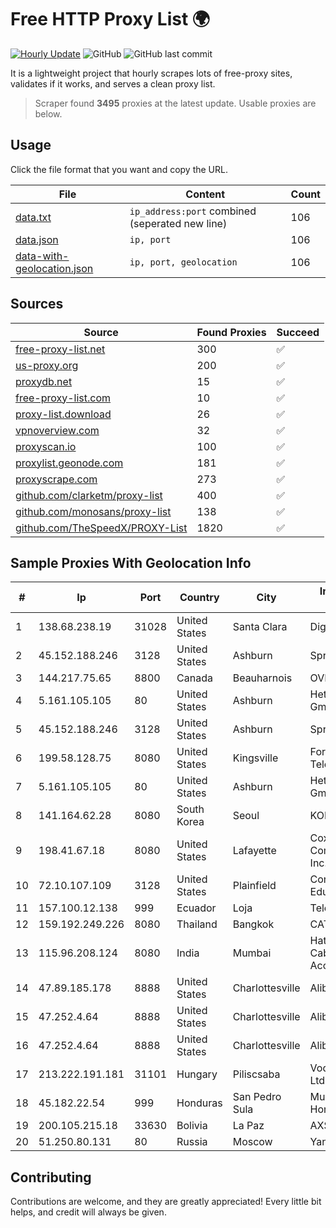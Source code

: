 
# Free HTTP Proxy List 🌍

[![Hourly Update](https://github.com/mertguvencli/http-proxy-list/actions/workflows/main.yml/badge.svg?branch=main)](https://github.com/mertguvencli/http-proxy-list/actions/workflows/main.yml)
![GitHub](https://img.shields.io/github/license/mertguvencli/http-proxy-list)
![GitHub last commit](https://img.shields.io/github/last-commit/mertguvencli/http-proxy-list)

It is a lightweight project that hourly scrapes lots of free-proxy sites, validates if it works, and serves a clean proxy list.


> Scraper found **3495** proxies at the latest update. Usable proxies are below.

## Usage

Click the file format that you want and copy the URL.


|File|Content|Count|
|----|-------|-----|
|[data.txt](https://raw.githubusercontent.com/mertguvencli/http-proxy-list/main/proxy-list/data.txt)|`ip_address:port` combined (seperated new line)|106|
|[data.json](https://raw.githubusercontent.com/mertguvencli/http-proxy-list/main/proxy-list/data.json)|`ip, port`|106|
|[data-with-geolocation.json](https://raw.githubusercontent.com/mertguvencli/http-proxy-list/main/proxy-list/data-with-geolocation.json)|`ip, port, geolocation`|106|

## Sources

|Source|Found Proxies|Succeed|
|------|-------------|-------|
|[free-proxy-list.net](https://free-proxy-list.net)|300|✅|
|[us-proxy.org](https://www.us-proxy.org)|200|✅|
|[proxydb.net](http://proxydb.net)|15|✅|
|[free-proxy-list.com](https://free-proxy-list.com/?page=&port=&type%5B%5D=http&type%5B%5D=https&up_time=0&search=Search)|10|✅|
|[proxy-list.download](https://www.proxy-list.download/HTTP)|26|✅|
|[vpnoverview.com](https://vpnoverview.com/privacy/anonymous-browsing/free-proxy-servers)|32|✅|
|[proxyscan.io](https://www.proxyscan.io)|100|✅|
|[proxylist.geonode.com](https://proxylist.geonode.com/api/proxy-list?limit=300&page=1&sort_by=lastChecked&sort_type=desc&protocols=http,https)|181|✅|
|[proxyscrape.com](https://api.proxyscrape.com/v2/?request=displayproxies&protocol=http&timeout=10000&country=all&ssl=all&anonymity=all)|273|✅|
|[github.com/clarketm/proxy-list](https://raw.githubusercontent.com/clarketm/proxy-list/master/proxy-list-raw.txt)|400|✅|
|[github.com/monosans/proxy-list](https://raw.githubusercontent.com/monosans/proxy-list/main/proxies/http.txt)|138|✅|
|[github.com/TheSpeedX/PROXY-List](https://raw.githubusercontent.com/TheSpeedX/PROXY-List/master/http.txt)|1820|✅|


## Sample Proxies With Geolocation Info

|#|Ip|Port|Country|City|Internet Service Provider|
|-|--|----|-------|----|-------------------------|
|1|138.68.238.19|31028|United States|Santa Clara|DigitalOcean, LLC|
|2|45.152.188.246|3128|United States|Ashburn|Sprint|
|3|144.217.75.65|8800|Canada|Beauharnois|OVH SAS|
|4|5.161.105.105|80|United States|Ashburn|Hetzner Online GmbH|
|5|45.152.188.246|3128|United States|Ashburn|Sprint|
|6|199.58.128.75|8080|United States|Kingsville|Foremost Telecommunications|
|7|5.161.105.105|80|United States|Ashburn|Hetzner Online GmbH|
|8|141.164.62.28|8080|South Korea|Seoul|KOR VULTR|
|9|198.41.67.18|8080|United States|Lafayette|Cox Communications Inc.|
|10|72.10.107.109|3128|United States|Plainfield|Connecticut Education Network|
|11|157.100.12.138|999|Ecuador|Loja|Telconet S.A|
|12|159.192.249.226|8080|Thailand|Bangkok|CAT-BB|
|13|115.96.208.124|8080|India|Mumbai|Hathway IP over Cable Internet Access|
|14|47.89.185.178|8888|United States|Charlottesville|Alibaba.com LLC|
|15|47.252.4.64|8888|United States|Charlottesville|Alibaba.com LLC|
|16|47.252.4.64|8888|United States|Charlottesville|Alibaba.com LLC|
|17|213.222.191.181|31101|Hungary|Piliscsaba|Vodafone Hungary Ltd.|
|18|45.182.22.54|999|Honduras|San Pedro Sula|Multicable De Honduras|
|19|200.105.215.18|33630|Bolivia|La Paz|AXS Bolivia S. A.|
|20|51.250.80.131|80|Russia|Moscow|Yandex.Cloud LLC|



## Contributing

Contributions are welcome, and they are greatly appreciated! Every
little bit helps, and credit will always be given.

